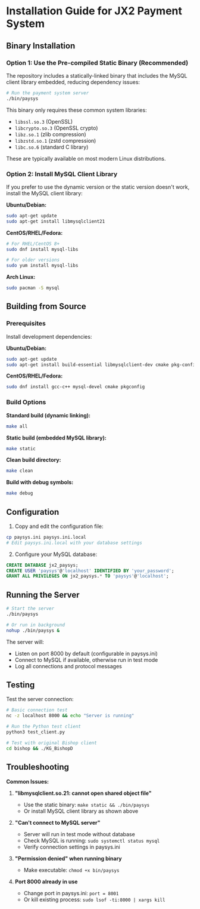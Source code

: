# Installation Guide for JX2 Payment System

## Binary Installation

### Option 1: Use the Pre-compiled Static Binary (Recommended)

The repository includes a statically-linked binary that includes the MySQL client library embedded, reducing dependency issues:

```bash
# Run the payment system server
./bin/paysys
```

This binary only requires these common system libraries:
- `libssl.so.3` (OpenSSL)
- `libcrypto.so.3` (OpenSSL crypto)  
- `libz.so.1` (zlib compression)
- `libzstd.so.1` (zstd compression)
- `libc.so.6` (standard C library)

These are typically available on most modern Linux distributions.

### Option 2: Install MySQL Client Library

If you prefer to use the dynamic version or the static version doesn't work, install the MySQL client library:

**Ubuntu/Debian:**
```bash
sudo apt-get update
sudo apt-get install libmysqlclient21
```

**CentOS/RHEL/Fedora:**
```bash
# For RHEL/CentOS 8+
sudo dnf install mysql-libs

# For older versions
sudo yum install mysql-libs
```

**Arch Linux:**
```bash
sudo pacman -S mysql
```

## Building from Source

### Prerequisites

Install development dependencies:

**Ubuntu/Debian:**
```bash
sudo apt-get update
sudo apt-get install build-essential libmysqlclient-dev cmake pkg-config
```

**CentOS/RHEL/Fedora:**
```bash
sudo dnf install gcc-c++ mysql-devel cmake pkgconfig
```

### Build Options

**Standard build (dynamic linking):**
```bash
make all
```

**Static build (embedded MySQL library):**
```bash
make static
```

**Clean build directory:**
```bash
make clean
```

**Build with debug symbols:**
```bash
make debug
```

## Configuration

1. Copy and edit the configuration file:
```bash
cp paysys.ini paysys.ini.local
# Edit paysys.ini.local with your database settings
```

2. Configure your MySQL database:
```sql
CREATE DATABASE jx2_paysys;
CREATE USER 'paysys'@'localhost' IDENTIFIED BY 'your_password';
GRANT ALL PRIVILEGES ON jx2_paysys.* TO 'paysys'@'localhost';
```

## Running the Server

```bash
# Start the server
./bin/paysys

# Or run in background
nohup ./bin/paysys &
```

The server will:
- Listen on port 8000 by default (configurable in paysys.ini)
- Connect to MySQL if available, otherwise run in test mode
- Log all connections and protocol messages

## Testing

Test the server connection:
```bash
# Basic connection test
nc -z localhost 8000 && echo "Server is running"

# Run the Python test client
python3 test_client.py

# Test with original Bishop client
cd bishop && ./KG_BishopD
```

## Troubleshooting

**Common Issues:**

1. **"libmysqlclient.so.21: cannot open shared object file"**
   - Use the static binary: `make static && ./bin/paysys`
   - Or install MySQL client library as shown above

2. **"Can't connect to MySQL server"**
   - Server will run in test mode without database
   - Check MySQL is running: `sudo systemctl status mysql`
   - Verify connection settings in paysys.ini

3. **"Permission denied" when running binary**
   - Make executable: `chmod +x bin/paysys`

4. **Port 8000 already in use**
   - Change port in paysys.ini: `port = 8001`
   - Or kill existing process: `sudo lsof -ti:8000 | xargs kill`